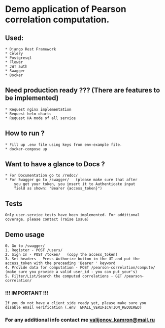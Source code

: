 # Demo application of Pearson correlation computation.

## Used:
    * Django Rest Framework
    * Celery
    * Postgresql
    * Flower
    * JWT auth
    * Swagger
    * Docker 

## Need production ready ??? (There are features to be implemented)
    * Request nginx implementation
    * Request helm charts
    * Request HA mode of all service

## How to run ?
    * Fill up .env file using keys from env-example file.
    * docker-compose up

## Want to have a glance to Docs ?
    * For Documentation go to /redoc/
    * For Swagger go to /swagger/   (please make sure that after
        you get your token, you insert it to Authenticate input 
        field as shown: "Bearer {access_token}")

## Tests
    Only user-service tests have been implemented. For additional coverage, please contact (raise issue)

## Demo usage
    0. Go to /swagger/
    1. Register - POST /users/
    2. Sign In - POST /token/   (copy the access_token)
    3. Set headers - Press Authorize button in the UI and put the access_token with the preceading 'Bearer ' keyword  
    4. Provide data for computation - POST /pearson-correlation/compute/    (make sure you provide a valid user_id - you can put your's)
    5. Filter/List/Search the computed correlations - GET /pearson-correlation/

### !!! IMPORTANT !!!
    If you do not have a client side ready yet, please make sure you disable email verification (.env  EMAIL_VERIFICATION_REQUIRED)

### For any additional info contact me <a>valijonov_kamron@mail.ru</a>